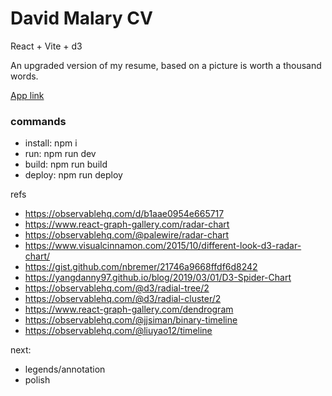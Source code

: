 # David Malary CV

React + Vite + d3

An upgraded version of my resume, based on a picture is worth a thousand words.

[App link]()

### commands
- install: npm i
- run: npm run dev
- build: npm run build
- deploy: npm run deploy

refs
- https://observablehq.com/d/b1aae0954e665717
- https://www.react-graph-gallery.com/radar-chart
- https://observablehq.com/@palewire/radar-chart
- https://www.visualcinnamon.com/2015/10/different-look-d3-radar-chart/
- https://gist.github.com/nbremer/21746a9668ffdf6d8242
- https://yangdanny97.github.io/blog/2019/03/01/D3-Spider-Chart
- https://observablehq.com/@d3/radial-tree/2
- https://observablehq.com/@d3/radial-cluster/2
- https://www.react-graph-gallery.com/dendrogram
- https://observablehq.com/@jjsiman/binary-timeline
- https://observablehq.com/@liuyao12/timeline


next:
- legends/annotation
- polish 

